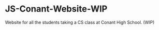 # JS-Conant-Website-WIP
Website for all the students taking a CS class at Conant High School. (WIP)
